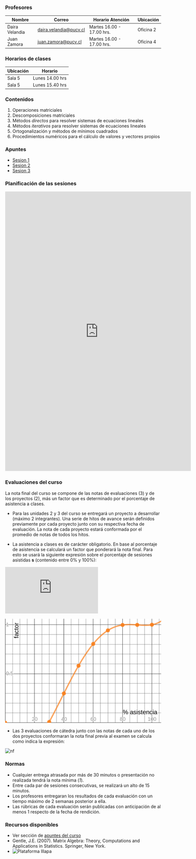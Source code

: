 ### Profesores

Nombre |  Correo |  Horario Atención | Ubicación 
-----|-----|-----|-----
Daira Velandia | daira.velandia@pucv.cl | Martes 16.00 - 17.00 hrs. | Oficina 2
Juan Zamora    | juan.zamora@pucv.cl | Martes 16.00 - 17.00 hrs. | Oficina 4

### Horarios de clases

Ubicación | Horario
-----|-----
Sala 5 | Lunes 14.00 hrs
Sala 5 | Lunes 15.40 hrs

### Contenidos

1. Operaciones matriciales
2. Descomposiciones matriciales
3. Métodos _directos_ para resolver sistemas de ecuaciones lineales
4. Métodos _iterativos_ para resolver sistemas de ecuaciones lineales
5. Ortogonalización y métodos de mínimos cuadrados
6. Procedimientos numéricos para el cálculo de valores y vectores propios

### Apuntes

* [Sesion 1](apuntes/ce2_01.pdf)
* [Sesion 2](apuntes/ce2_02.pdf)
* [Sesion 3](apuntes/ce2_03.pdf)


### Planificación de las sesiones

<iframe width="600" height="900" frameborder="0" src="https://docs.google.com/spreadsheets/d/e/2PACX-1vRijHUvOETJ3DsuaH5_6jo4bURRLPFnw6mMgmCY_gyGqqz2QhsQAFpRVk1MukjxonpGaUiaDrw7zotA/pubhtml?gid=0&amp;single=true&amp;widget=true&amp;headers=false"></iframe>


### Evaluaciones del curso

La nota final del curso se compone de las notas de evaluaciones (3) y de los proyectos (2), más un factor que es determinado por el porcentaje de asistencia a clases.

* Para las unidades 2 y 3 del curso se entregará un proyecto a desarrollar (máximo 2 integrantes). Una serie de hitos de avance serán definidos previamente por cada proyecto junto con su respectiva fecha de evaluación. La nota de cada proyecto estará conformada por el promedio de notas de todos los hitos.

* La asistencia a clases es de carácter obligatorio. En base al porcentaje de asistencia se calculará un factor que ponderará la nota final. Para esto se usará la siguiente expresión sobre el porcentaje de sesiones asistidas __s__ (contenido entre 0% y 100%):

![etas](https://latex.codecogs.com/gif.latex?%5Ceta%28s%29%3D1.112%5Ctimes10%5E%7B-7%7D%5Ccdot%20s%5E4-0.00002861%5Ccdot%20s%5E3&plus;0.002313%5Ccdot%20s%5E2-0.0464%5Ccdot%20s)

![etaim](funcion_eta_plot.png)


* Las 3 evaluaciones de cátedra junto con las notas de cada uno de los dos proyectos conformaran la nota final previa al examen se calcula como indica la expresión:

![nf](https://latex.codecogs.com/gif.latex?\mathsf{nf}%3Dmax\left%20\{\mathbf{2;}\eta(s)\times\left(%20\frac{\mathcal{E}_1&plus;\mathcal{E}_2&plus;\mathcal{E}_3&plus;\mathcal{P}_1&plus;\mathcal{P}_2}{5}\right%20)\right%20\})

### Normas

* Cualquier entrega atrasada por más de 30 minutos o presentación no realizada tendrá la nota mínima (_1_).
* Entre cada par de sesiones consecutivas, se realizará un alto de 15 minutos.
* Los profesores entregaran los resultados de cada evaluación con un tiempo máximo de 2 semanas posterior a ella. 
* Las rúbricas de cada evaluación serán publicadas con anticipación de al menos 1 respecto de la fecha de rendición.

### Recursos disponibles

* Ver sección de [apuntes del curso](#apuntes)
* Gentle, J.E. (2007). Matrix Algebra: Theory, Computations and Applications in Statistics. Springer, New York.
* ![Plataforma Illapa](https://illapa.pucv.cl)
